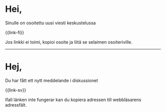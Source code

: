 # Hei,

Sinulle on osoitettu uusi viesti keskustelussa 

{{link-fi}}

Jos linkki ei toimi, kopioi osoite ja liitä se selaimen osoiteriville.

---

# Hej,

Du har f&aring;tt ett nytt meddelande i diskussionet 

{{link-sv}}

Ifall l&auml;nken inte fungerar kan du kopiera adressen till webbl&auml;sarens adressf&auml;lt.